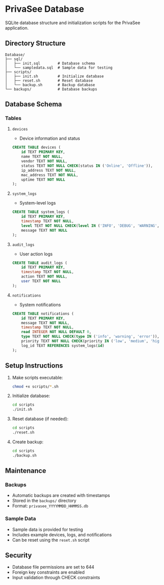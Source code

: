# PrivaSee Database

SQLite database structure and initialization scripts for the PrivaSee application.

## Directory Structure

```
Database/
├── sql/
│   ├── init.sql        # Database schema
│   └── sampledata.sql  # Sample data for testing
├── scripts/
│   ├── init.sh         # Initialize database
│   ├── reset.sh        # Reset database
│   └── backup.sh       # Backup database
└── backups/            # Database backups
```

## Database Schema

### Tables

1. `devices`
   - Device information and status
   ```sql
   CREATE TABLE devices (
       id TEXT PRIMARY KEY,
       name TEXT NOT NULL,
       vendor TEXT NOT NULL,
       status TEXT NOT NULL CHECK(status IN ('Online', 'Offline')),
       ip_address TEXT NOT NULL,
       mac_address TEXT NOT NULL,
       uptime TEXT NOT NULL
   );
   ```

2. `system_logs`
   - System-level logs
   ```sql
   CREATE TABLE system_logs (
       id TEXT PRIMARY KEY,
       timestamp TEXT NOT NULL,
       level TEXT NOT NULL CHECK(level IN ('INFO', 'DEBUG', 'WARNING', 'ERROR')),
       message TEXT NOT NULL
   );
   ```

3. `audit_logs`
   - User action logs
   ```sql
   CREATE TABLE audit_logs (
       id TEXT PRIMARY KEY,
       timestamp TEXT NOT NULL,
       action TEXT NOT NULL,
       user TEXT NOT NULL
   );
   ```

4. `notifications`
   - System notifications
   ```sql
   CREATE TABLE notifications (
       id TEXT PRIMARY KEY,
       message TEXT NOT NULL,
       timestamp TEXT NOT NULL,
       read INTEGER NOT NULL DEFAULT 0,
       type TEXT NOT NULL CHECK(type IN ('info', 'warning', 'error')),
       priority TEXT NOT NULL CHECK(priority IN ('low', 'medium', 'high')),
       log_id TEXT REFERENCES system_logs(id)
   );
   ```

## Setup Instructions

1. Make scripts executable:
   ```bash
   chmod +x scripts/*.sh
   ```

2. Initialize database:
   ```bash
   cd scripts
   ./init.sh
   ```

3. Reset database (if needed):
   ```bash
   cd scripts
   ./reset.sh
   ```

4. Create backup:
   ```bash
   cd scripts
   ./backup.sh
   ```

## Maintenance

### Backups
- Automatic backups are created with timestamps
- Stored in the `backups/` directory
- Format: `privasee_YYYYMMDD_HHMMSS.db`

### Sample Data
- Sample data is provided for testing
- Includes example devices, logs, and notifications
- Can be reset using the `reset.sh` script

## Security

- Database file permissions are set to 644
- Foreign key constraints are enabled
- Input validation through CHECK constraints